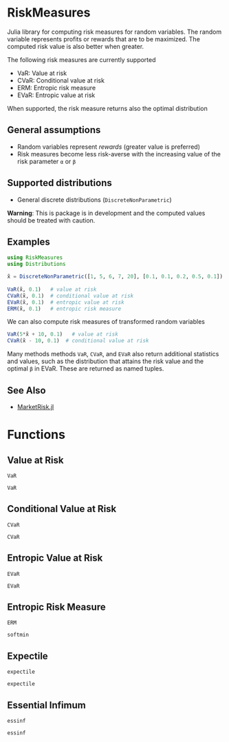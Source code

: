 RiskMeasures
============

Julia library for computing risk measures for random variables. The random variable represents profits or rewards that are to be maximized. The computed risk value is also better when greater.

The following risk measures are currently supported

- VaR: Value at risk
- CVaR: Conditional value at risk
- ERM: Entropic risk measure
- EVaR: Entropic value at risk

When supported, the risk measure returns also the optimal distribution 

## General assumptions

- Random variables represent *rewards* (greater value is preferred)
- Risk measures become less risk-averse with the increasing value of the risk parameter `α` or `β` 

## Supported distributions

- General discrete distributions (`DiscreteNonParametric`)

**Warning**: This is package is in development and the computed values should be treated with caution. 

## Examples

```Julia
using RiskMeasures
using Distributions

x̃ = DiscreteNonParametric([1, 5, 6, 7, 20], [0.1, 0.1, 0.2, 0.5, 0.1])
 
VaR(x̃, 0.1)   # value at risk
CVaR(x̃, 0.1)  # conditional value at risk
EVaR(x̃, 0.1)  # entropic value at risk
ERM(x̃, 0.1)   # entropic risk measure
```

We can also compute risk measures of transformed random variables

```Julia
VaR(5*x̃ + 10, 0.1)   # value at risk
CVaR(x̃ - 10, 0.1)  # conditional value at risk
```

Many methods methods `VaR`, `CVaR`, and `EVaR` also return additional statistics and values, such as the distribution that attains the risk value and the optimal `β` in EVaR. These are returned as named tuples.

## See Also

- [MarketRisk.jl](https://github.com/mpkuperman/MarketRisk.jl)


# Functions

## Value at Risk

```@docs
VaR
```

```@docs
VaR
```


## Conditional Value at Risk

```@docs
CVaR
```

```@docs
CVaR
```

## Entropic Value at Risk


```@docs
EVaR
```

```@docs
EVaR
```

## Entropic Risk Measure

```@docs
ERM
```

```@docs
softmin
```

## Expectile

```@docs
expectile
```

```@docs
expectile
```

## Essential Infimum

```@docs
essinf
```

```@docs
essinf
```
